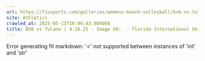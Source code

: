 ```yaml
---
url: https://fiusports.com/galleries/womens-beach-volleyball/bvb-vs-tulane-4-26-25/image-69/358/62933
site: Athletics
crawled_at: 2025-05-13T10:04:43.084068
title: BVB vs Tulane | 4.26.25 - Image 69:  - Florida International University
---
```


Error generating fit markdown: '<' not supported between instances of 'int' and 'str'